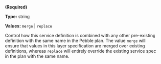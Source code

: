 **(Required)**

**Type:** string

**Values:** `merge` | `replace`

Control how this service definition is combined with any
other pre-existing definition with the same name in the Pebble plan.
The value `merge` will ensure that values in this layer specification
are merged over existing definitions, whereas `replace` will entirely
override the existing service spec in the plan with the same name.